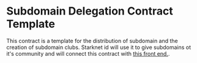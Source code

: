 # Subdomain Delegation Contract Template

This contract is a template for the distribution of subdomain and the creation of subdomain clubs. Starknet id will use it to give subdomains ot it's community and will connect this contract with [this front end.](https://github.com/starknet-id/og.starknet.id).
